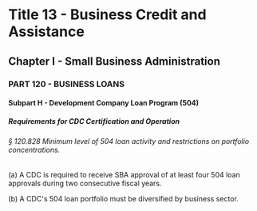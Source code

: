 
# Title 13 - Business Credit and Assistance
## Chapter I - Small Business Administration
### PART 120 - BUSINESS LOANS
#### Subpart H - Development Company Loan Program (504)
##### Requirements for CDC Certification and Operation
###### § 120.828 Minimum level of 504 loan activity and restrictions on portfolio concentrations.

(a) A CDC is required to receive SBA approval of at least four 504 loan approvals during two consecutive fiscal years.

(b) A CDC's 504 loan portfolio must be diversified by business sector.
